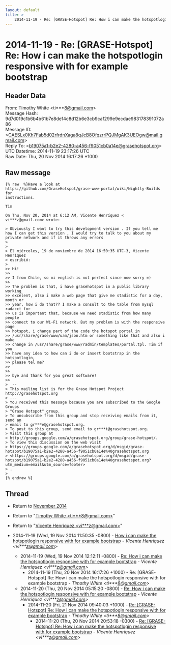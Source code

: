 ```yaml
---
layout: default
title: >
    2014-11-19 - Re: [GRASE-Hotspot] Re: How i can make the hotspotlogin responsive with for example bootstrap
---
```


# 2014-11-19 - Re: [GRASE-Hotspot] Re: How i can make the hotspotlogin responsive with for example bootstrap

## Header Data

From: Timothy White \<ti***8@gmail.com\><br>
Message Hash: 9d7d019c1b6b4b61b7e8de14c8d12b6e3cb9caf299e9ecdae983178391072a86<br>
Message ID: \<CAESLx0Kh7Fab5d02rfrdnXaga8qJcB8OfqzrrPQJMgAK3UEOgw@mail.gmail.com\><br>
Reply To: \<b19075a1-b2e2-4280-a456-f9051cb0a14e@grasehotspot.org\><br>
UTC Datetime: 2014-11-19 23:17:26 UTC<br>
Raw Date: Thu, 20 Nov 2014 16:17:26 +1000<br>

## Raw message

```
{% raw  %}Have a look at
https://github.com/GraseHotspot/grase-www-portal/wiki/Nightly-Builds for
instructions.

Tim

On Thu, Nov 20, 2014 at 6:12 AM, Vicente Henríquez <
vi***z@gmail.com> wrote:

> Obviously I want to try this development version . If you tell me how I can get this version , I would try to talk to you about my private network and if it throws any errors
>
>
> El miércoles, 19 de noviembre de 2014 16:50:35 UTC-3, Vicente Henríquez
> escribió:
>
>> Hi!
>>
>> I from Chile, so mi english is not perfect since now sorry =)
>>
>> The problem is that, i have grasehotspot in a public library working
>> excelent, also i make a web page that give me stadistic for a day, month or
>> year, how i do that?? I make a consult to the table from mysql radacct for
>> us is important that, because we need stadistic from how many people
>> connect to our Wi-Fi network. But my problem is with the responsive page
>> hotspot, i change part of the code the hotspot portal in
>> /usr/share/grase/www/uam/json.htm or something like that and also i make
>> change in /usr/share/grase/www/radmin/templates/portal.tpl. Tim if you
>> have any idea to how can i do or insert bootstrap in the hotspotlogin,
>> please tel me?
>>
>>
>> bye and thank for you great software!
>>
>  --
> This mailing list is for the Grase Hotspot Project http://grasehotspot.org
> ---
> You received this message because you are subscribed to the Google Groups
> "Grase Hotspot" group.
> To unsubscribe from this group and stop receiving emails from it, send an
> email to gr***e@grasehotspot.org.
> To post to this group, send email to gr***t@grasehotspot.org.
> Visit this group at
> http://groups.google.com/a/grasehotspot.org/group/grase-hotspot/.
> To view this discussion on the web visit
> https://groups.google.com/a/grasehotspot.org/d/msgid/grase-hotspot/b19075a1-b2e2-4280-a456-f9051cb0a14e%40grasehotspot.org
> <https://groups.google.com/a/grasehotspot.org/d/msgid/grase-hotspot/b19075a1-b2e2-4280-a456-f9051cb0a14e%40grasehotspot.org?utm_medium=email&utm_source=footer>
> .
>
{% endraw %}
```

## Thread

+ Return to [November 2014](/archive/2014/11)

+ Return to "[Timothy White <ti***8<span>@</span>gmail.com>](/authors/ti___8_at_gmail_com)"
+ Return to "[Vicente Henríquez <vi***z<span>@</span>gmail.com>](/authors/vi___z_at_gmail_com)"

+ 2014-11-19 (Wed, 19 Nov 2014 11:50:35 -0800) - [How i can make the hotspotlogin responsive with for example bootstrap](/archive/2014/11/5f5e76401a89d3abf53acbe91fa88fbbac92a5589c3d4cd960c408edb0f70c50) - _Vicente Henríquez \<vi***z@gmail.com\>_
  + 2014-11-19 (Wed, 19 Nov 2014 12:12:11 -0800) - [Re: How i can make the hotspotlogin responsive with for example bootstrap](/archive/2014/11/b73682c645d6c933683f7c06a345584e1e95e3c1e241c3c4293bb7c26f40da54) - _Vicente Henríquez \<vi***z@gmail.com\>_
    + 2014-11-19 (Thu, 20 Nov 2014 16:17:26 +1000) - Re: [GRASE-Hotspot] Re: How i can make the hotspotlogin responsive with for example bootstrap - _Timothy White \<ti***8@gmail.com\>_
  + 2014-11-20 (Thu, 20 Nov 2014 05:15:20 -0800) - [Re: How i can make the hotspotlogin responsive with for example bootstrap](/archive/2014/11/e543dafbc9081d25d97949b6499e322354241775b0762de0b8a5b97e8bea61d4) - _Vicente Henríquez \<vi***z@gmail.com\>_
    + 2014-11-20 (Fri, 21 Nov 2014 09:40:03 +1000) - [Re: [GRASE-Hotspot] Re: How i can make the hotspotlogin responsive with for example bootstrap](/archive/2014/11/15901cb3af46fc25b3bcd146c884eeb9bd109a6f46c118c2ee211c1b0c8156e2) - _Timothy White \<ti***8@gmail.com\>_
      + 2014-11-20 (Thu, 20 Nov 2014 20:53:18 -0300) - [Re: [GRASE-Hotspot] Re: How i can make the hotspotlogin responsive with for example bootstrap](/archive/2014/11/a7ec13f566b13b5fe9c15288d48057deab5b664185c4f1298d143b417c79259a) - _Vicente Henríquez \<vi***z@gmail.com\>_

